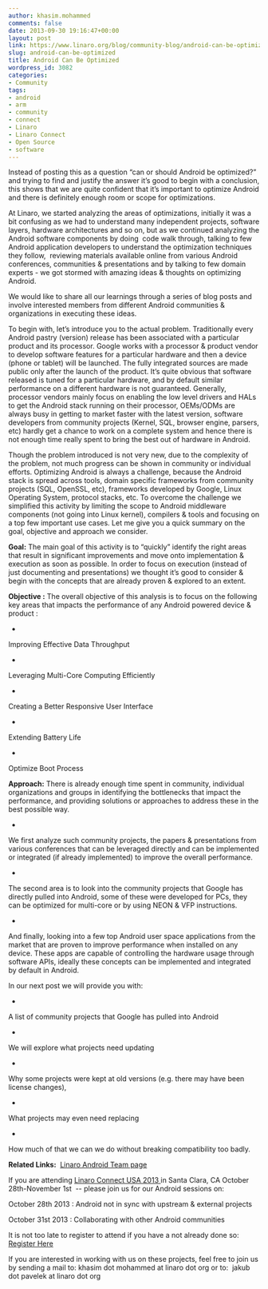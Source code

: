 ```yaml
---
author: khasim.mohammed
comments: false
date: 2013-09-30 19:16:47+00:00
layout: post
link: https://www.linaro.org/blog/community-blog/android-can-be-optimized/
slug: android-can-be-optimized
title: Android Can Be Optimized
wordpress_id: 3082
categories:
- Community
tags:
- android
- arm
- community
- connect
- Linaro
- Linaro Connect
- Open Source
- software
---
```


Instead of posting this as a question “can or should Android be optimized?” and trying to find and justify the answer it’s good to begin with a conclusion, this shows that we are quite confident that it’s important to optimize Android and there is definitely enough room or scope for optimizations.




At Linaro, we started analyzing the areas of optimizations, initially it was a bit confusing as we had to understand many independent projects, software layers, hardware architectures and so on, but as we continued analyzing the Android software components by doing  code walk through, talking to few Android application developers to understand the optimization techniques they follow,  reviewing materials available online from various Android conferences, communities & presentations and by talking to few domain experts - we got stormed with amazing ideas & thoughts on optimizing Android.




We would like to share all our learnings through a series of blog posts and involve interested members from different Android communities & organizations in executing these ideas.




To begin with, let’s introduce you to the actual problem. Traditionally every Android pastry (version) release has been associated with a particular product and its processor. Google works with a processor & product vendor to develop software features for a particular hardware and then a device (phone or tablet) will be launched. The fully integrated sources are made public only after the launch of the product. It’s quite obvious that software released is tuned for a particular hardware, and by default similar performance on a different hardware is not guaranteed. Generally, processor vendors mainly focus on enabling the low level drivers and HALs to get the Android stack running on their processor, OEMs/ODMs are always busy in getting to market faster with the latest version, software developers from community projects (Kernel, SQL, browser engine, parsers, etc) hardly get a chance to work on a complete system and hence there is not enough time really spent to bring the best out of hardware in Android.




Though the problem introduced is not very new, due to the complexity of the problem, not much progress can be shown in community or individual efforts. Optimizing Android is always a challenge, because the Android stack is spread across tools, domain specific frameworks from community projects (SQL, OpenSSL, etc), frameworks developed by Google, Linux Operating System, protocol stacks, etc. To overcome the challenge we simplified this activity by limiting the scope to Android middleware components (not going into Linux kernel), compilers & tools and focusing on a top few important use cases. Let me give you a quick summary on the goal, objective and approach we consider.




**Goal:** The main goal of this activity is to “quickly” identify the right areas that result in significant improvements and move onto implementation & execution as soon as possible. In order to focus on execution (instead of just documenting and presentations) we thought it’s good to consider & begin with the concepts that are already proven & explored to an extent.




**Objective :** The overall objective of this analysis is to focus on the following key areas that impacts the performance of any Android powered device & product :






	
  * 


Improving Effective Data Throughput




	
  * 


Leveraging Multi-Core Computing Efficiently




	
  * 


Creating a Better Responsive User Interface




	
  * 


Extending Battery Life




	
  * 


Optimize Boot Process







**Approach:** There is already enough time spent in community, individual organizations and groups in identifying the bottlenecks that impact the performance, and providing solutions or approaches to address these in the best possible way.






	
  * 


We first analyze such community projects, the papers & presentations from various conferences that can be leveraged directly and can be implemented or integrated (if already implemented) to improve the overall performance.






	
  * 


The second area is to look into the community projects that Google has directly pulled into Android, some of these were developed for PCs, they can be optimized for multi-core or by using NEON & VFP instructions.






	
  * 


And finally, looking into a few top Android user space applications from the market that are proven to improve performance when installed on any device. These apps are capable of controlling the hardware usage through software APIs, ideally these concepts can be implemented and integrated by default in Android.







In our next post we will provide you with:






	
  * 


A list of community projects that Google has pulled into Android




	
  * 


We will explore what projects need updating




	
  * 


Why some projects were kept at old versions (e.g. there may have been license changes),




	
  * 


What projects may even need replacing




	
  * 


How much of that we can we do without breaking compatibility too badly.







**Related Links:**  [Linaro Android Team page](http://www.linaro.org/engineering/engineering-groups/android-build)




If you are attending [Linaro Connect USA 2013 ](http://www.linaro.org/connect-lcu13)in Santa Clara, CA October 28th-November 1st  -- please join us for our Android sessions on:




October 28th 2013 : Android not in sync with upstream & external projects




October 31st 2013 : Collaborating with other Android communities




It is not too late to register to attend if you have a not already done so:  [Register Here](http://linaroconnect-lcu13.eventbrite.co.uk/)




If you are interested in working with us on these projects, feel free to join us by sending a mail to: khasim dot mohammed at linaro dot org or to:  jakub dot pavelek at linaro dot org




